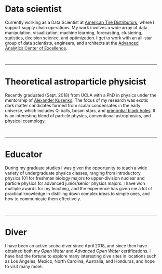 # Data scientist
Currently working as a Data Scientist at [American Tire Distributors](https://www.atd-us.com/en), where I support supply chain operations. My work involves a wide array of data manipulation, visualization, machine learning, forecasting, clustering, statistics, decision science, and optimization. I get to work with an all-star group of data scientists, engineers, and architects at the [Advanced Analytics Center of Excellence](https://medium.com/@americantiredistributors/hello-world-meet-the-data-analytics-addicts-at-american-tire-distributors-16de0a7bceb8).

<br><hr>

# Theoretical astroparticle physicist
Recently graduated (Sept. 2018) from UCLA with a PhD in physics under the mentorship of [Alexander Kusenko](http://www.physics.ucla.edu/~kusenko/). The focus of my research was exotic dark matter candidates formed from scalar condensates in the early universe, which includes Q-balls, boson stars, and [primordial black holes](http://newsroom.ucla.edu/releases/ucla-physicists-propose-new-theories-of-black-holes-from-the-very-early-universe). It is an interesting blend of particle physics, conventional astrophysics, and physical cosmology.

<br><hr>

# Educator
During my graduate studies I was given the opportunity to teach a wide variety of undergraduate physics classes, ranging from introductory physics 101 for freshman biology majors to upper-division nuclear and particle physics for advanced junior/senior physics majors. I have won multiple awards for my teaching, and the experience has given me a lot of practical knowledge in distilling down complex ideas to simple ones, and how to communicate them effectively.

<br><hr>

# Diver
I have been an active scuba diver since April 2018, and since then have obtained both my *Open Water* and *Advanced Open Water* certifications. I have had the fortune to explore many interesting dive sites in locations such as Los Angeles, Mexico, North Carolina, Australia, and Honduras, and hope to visit many more.